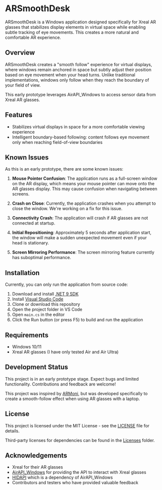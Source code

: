 # ARSmoothDesk

ARSmoothDesk is a Windows application designed specifically for Xreal AR glasses that stabilizes display elements in virtual space while enabling subtle tracking of eye movements. This creates a more natural and comfortable AR experience.

## Overview

ARSmoothDesk creates a "smooth follow" experience for virtual displays, where windows remain anchored in space but subtly adjust their position based on eye movement when your head turns. Unlike traditional implementations, windows only follow when they reach the boundary of your field of view.

This early prototype leverages AirAPI_Windows to access sensor data from Xreal AR glasses.

## Features

- Stabilizes virtual displays in space for a more comfortable viewing experience
- Intelligent boundary-based following: content follows eye movement only when reaching field-of-view boundaries

## Known Issues

As this is an early prototype, there are some known issues:

1. **Mouse Pointer Confusion**: The application runs as a full-screen window on the AR display, which means your mouse pointer can move onto the AR glasses display. This may cause confusion when navigating between screens.

2. **Crash on Close**: Currently, the application crashes when you attempt to close the window. We're working on a fix for this issue.

3. **Connectivity Crash**: The application will crash if AR glasses are not connected at startup.

4. **Initial Repositioning**: Approximately 5 seconds after application start, the window will make a sudden unexpected movement even if your head is stationary.

5. **Screen Mirroring Performance**: The screen mirroring feature currently has suboptimal performance.

## Installation

Currently, you can only run the application from source code:

1. Download and install [.NET 9 SDK](https://dotnet.microsoft.com/download/dotnet/9.0)
2. Install [Visual Studio Code](https://code.visualstudio.com/)
3. Clone or download this repository
4. Open the project folder in VS Code
5. Open `main.cs` in the editor
6. Click the Run button (or press F5) to build and run the application

## Requirements

- Windows 10/11
- Xreal AR glasses (I have only tested Air and Air Ultra)

## Development Status

This project is in an early prototype stage. Expect bugs and limited functionality. Contributions and feedback are welcome!

This project was inspired by [ARMoni](https://www.reddit.com/r/Xreal/comments/1brnean/nebula_alternative_for_win_armoni/), but was developed specifically to create a smooth-follow effect when using AR glasses with a laptop.

## License

This project is licensed under the MIT License - see the [LICENSE](LICENSE.md) file for details.

Third-party licenses for dependencies can be found in the [Licenses](Licenses/) folder.

## Acknowledgements

- Xreal for their AR glasses
- [AirAPI_Windows](https://github.com/MSmithDev/AirAPI_Windows) for providing the API to interact with Xreal glasses
- [HIDAPI](https://github.com/libusb/hidapi) which is a dependency of AirAPI_Windows
- Contributors and testers who have provided valuable feedback
